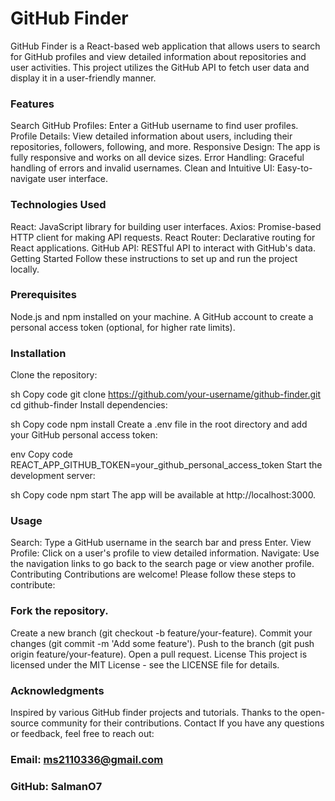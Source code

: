 # GitHub Finder
GitHub Finder is a React-based web application that allows users to search for GitHub profiles and view detailed information about repositories and user activities. This project utilizes the GitHub API to fetch user data and display it in a user-friendly manner.

### Features

Search GitHub Profiles: Enter a GitHub username to find user profiles.
Profile Details: View detailed information about users, including their repositories, followers, following, and more.
Responsive Design: The app is fully responsive and works on all device sizes.
Error Handling: Graceful handling of errors and invalid usernames.
Clean and Intuitive UI: Easy-to-navigate user interface.

### Technologies Used

React: JavaScript library for building user interfaces.
Axios: Promise-based HTTP client for making API requests.
React Router: Declarative routing for React applications.
GitHub API: RESTful API to interact with GitHub's data.
Getting Started
Follow these instructions to set up and run the project locally.

### Prerequisites
Node.js and npm installed on your machine.
A GitHub account to create a personal access token (optional, for higher rate limits).

### Installation
Clone the repository:

sh
Copy code
git clone https://github.com/your-username/github-finder.git
cd github-finder
Install dependencies:

sh
Copy code
npm install
Create a .env file in the root directory and add your GitHub personal access token:

env
Copy code
REACT_APP_GITHUB_TOKEN=your_github_personal_access_token
Start the development server:

sh
Copy code
npm start
The app will be available at http://localhost:3000.

### Usage
Search: Type a GitHub username in the search bar and press Enter.
View Profile: Click on a user's profile to view detailed information.
Navigate: Use the navigation links to go back to the search page or view another profile.
Contributing
Contributions are welcome! Please follow these steps to contribute:

### Fork the repository.
Create a new branch (git checkout -b feature/your-feature).
Commit your changes (git commit -m 'Add some feature').
Push to the branch (git push origin feature/your-feature).
Open a pull request.
License
This project is licensed under the MIT License - see the LICENSE file for details.

### Acknowledgments
Inspired by various GitHub finder projects and tutorials.
Thanks to the open-source community for their contributions.
Contact
If you have any questions or feedback, feel free to reach out:

### Email: ms2110336@gmail.com
### GitHub: SalmanO7
